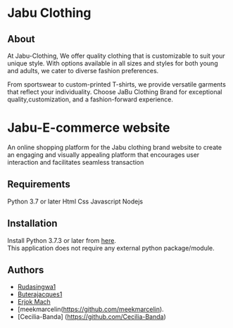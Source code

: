 # Jabu Clothing

## About

At Jabu-Clothing, We offer quality clothing that is customizable to suit your unique style.
With options available in all sizes and styles for both young and adults, we cater to diverse fashion preferences.

From sportswear to custom-printed T-shirts, we provide versatile garments that reflect your individuality. Choose JaBu Clothing Brand for exceptional quality,customization, and a fashion-forward experience.

# Jabu-E-commerce website
An online shopping platform for the Jabu clothing brand
website to create an engaging and visually appealing platform that encourages user interaction and facilitates seamless transaction

## Requirements
Python 3.7 or later
Html
Css
Javascript
Nodejs

## Installation
Install Python 3.7.3 or later from [here](https://www.python.org/downloads/).\
This application does not require any external python package/module.

## Authors
- [Rudasingwa1](https://github.com/Rudasingwa1)
- [Buterajacques1](https://github.com/buterajacques1)
- [Erjok Mach](https://github.com/Erjok2022)
- [meekmarcelin(https://github.com/meekmarcelin).
- [Cecilia-Banda] (https://github.com/Cecilia-Banda)


